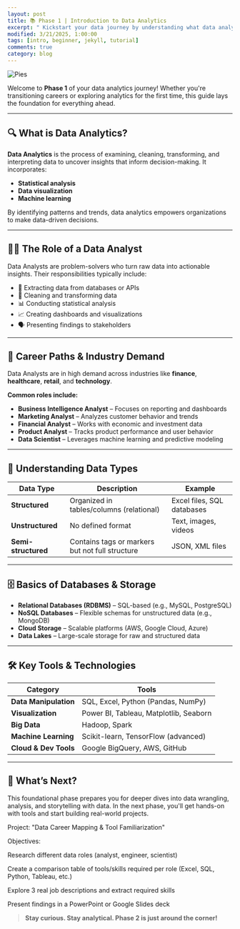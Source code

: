 ```yaml
---
layout: post
title: 📚 Phase 1 | Introduction to Data Analytics 
excerpt: " Kickstart your data journey by understanding what data analytics is, the role of a data analyst, and essential tools used in the industry."
modified: 3/21/2025, 1:00:00
tags: [intro, beginner, jekyll, tutorial]
comments: true
category: blog
---
```


![Pies](https://morwarid1.github.io/images/DataAnalytics.png) 

Welcome to **Phase 1** of your data analytics journey! Whether you're transitioning careers or exploring analytics for the first time, this guide lays the foundation for everything ahead.

---

## 🔍 What is Data Analytics?

**Data Analytics** is the process of examining, cleaning, transforming, and interpreting data to uncover insights that inform decision-making. It incorporates:

- **Statistical analysis**
- **Data visualization**
- **Machine learning**

By identifying patterns and trends, data analytics empowers organizations to make data-driven decisions.

---

## 👩‍💻 The Role of a Data Analyst

Data Analysts are problem-solvers who turn raw data into actionable insights. Their responsibilities typically include:

- 🔄 Extracting data from databases or APIs  
- 🧹 Cleaning and transforming data  
- 📊 Conducting statistical analysis  
- 📈 Creating dashboards and visualizations  
- 🗣️ Presenting findings to stakeholders  

---

## 🚀 Career Paths & Industry Demand

Data Analysts are in high demand across industries like **finance**, **healthcare**, **retail**, and **technology**.

**Common roles include:**

- **Business Intelligence Analyst** – Focuses on reporting and dashboards  
- **Marketing Analyst** – Analyzes customer behavior and trends  
- **Financial Analyst** – Works with economic and investment data  
- **Product Analyst** – Tracks product performance and user behavior  
- **Data Scientist** – Leverages machine learning and predictive modeling  

---

## 🧠 Understanding Data Types

| Data Type        | Description                                                   | Example                    |
|------------------|---------------------------------------------------------------|----------------------------|
| **Structured**    | Organized in tables/columns (relational)                     | Excel files, SQL databases |
| **Unstructured**  | No defined format                                             | Text, images, videos       |
| **Semi-structured** | Contains tags or markers but not full structure           | JSON, XML files            |

---

## 🗄️ Basics of Databases & Storage

- **Relational Databases (RDBMS)** – SQL-based (e.g., MySQL, PostgreSQL)  
- **NoSQL Databases** – Flexible schemas for unstructured data (e.g., MongoDB)  
- **Cloud Storage** – Scalable platforms (AWS, Google Cloud, Azure)  
- **Data Lakes** – Large-scale storage for raw and structured data  

---

## 🛠️ Key Tools & Technologies

| Category              | Tools                                      |
|-----------------------|--------------------------------------------|
| **Data Manipulation** | SQL, Excel, Python (Pandas, NumPy)         |
| **Visualization**     | Power BI, Tableau, Matplotlib, Seaborn     |
| **Big Data**          | Hadoop, Spark                              |
| **Machine Learning**  | Scikit-learn, TensorFlow (advanced)        |
| **Cloud & Dev Tools** | Google BigQuery, AWS, GitHub               |

---

## 🎯 What’s Next?

This foundational phase prepares you for deeper dives into data wrangling, analysis, and storytelling with data. In the next phase, you'll get hands-on with tools and start building real-world projects.

Project: "Data Career Mapping & Tool Familiarization"

Objectives:

Research different data roles (analyst, engineer, scientist)

Create a comparison table of tools/skills required per role (Excel, SQL, Python, Tableau, etc.)

Explore 3 real job descriptions and extract required skills

Present findings in a PowerPoint or Google Slides deck

> **Stay curious. Stay analytical. Phase 2 is just around the corner!**



